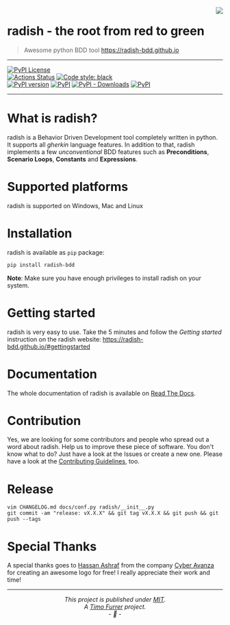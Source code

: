 <img align="right" src="https://raw.githubusercontent.com/radish-bdd/radish/master/artwork/radish-bdd-logo-trans-bg.png">

# radish - the root from red to green
> Awesome python BDD tool https://radish-bdd.github.io

***

[![PyPI License](https://img.shields.io/pypi/l/radish-bdd.svg)](https://github.com/radish-bdd/radish/blob/master/LICENSE)
<br>
[![Actions Status](https://github.com/radish-bdd/radish/workflows/CI/badge.svg)](https://github.com/radish-bdd/radish/actions?branch=stable)
[![Code style: black](https://img.shields.io/badge/code%20style-black-000000.svg)](https://github.com/ambv/black)
<br>
[![PyPI version](https://badge.fury.io/py/radish-bdd.svg)](https://badge.fury.io/py/radish-bdd)
[![PyPI](https://img.shields.io/pypi/pyversions/radish-bdd.svg)](https://pypi.python.org/pypi/radish-bdd)
[![PyPI - Downloads](https://img.shields.io/pypi/dm/radish-bdd)](https://pypi.python.org/pypi/radish-bdd)
[![PyPI](https://img.shields.io/pypi/wheel/radish-bdd.svg)](https://pypi.python.org/pypi/radish-bdd)

***

# What is radish?

radish is a Behavior Driven Development tool completely written in python.
It supports all *gherkin* language features.
In addition to that, radish implements a few *unconventional* BDD features such as **Preconditions**, **Scenario Loops**, **Constants** and **Expressions**.

# Supported platforms

radish is supported on Windows, Mac and Linux

# Installation

radish is available as `pip` package:

```bash
pip install radish-bdd
```
**Note**: Make sure you have enough privileges to install radish on your system.

# Getting started

radish is very easy to use. Take the 5 minutes and follow the *Getting started* instruction on the radish website: https://radish-bdd.github.io/#gettingstarted

# Documentation

The whole documentation of radish is available on [Read The Docs](http://radish.readthedocs.org).

# Contribution

Yes, we are looking for some contributors and people who spread out a word about radish.
Help us to improve these piece of software. You don't know what to do?
Just have a look at the Issues or create a new one.
Please have a look at the [Contributing Guidelines](https://github.com/radish-bdd/radish/blob/master/CONTRIBUTING.md), too.

# Release

```
vim CHANGELOG.md docs/conf.py radish/__init__.py
git commit -am "release: vX.X.X" && git tag vX.X.X && git push && git push --tags
```

# Special Thanks

A special thanks goes to [Hassan Ashraf](mailto:info@cyberavanza.com) from the company [Cyber Avanza](http://www.cyberavanza.com) for creating an awesome logo for free! I really appreciate their work and time!

***

*<p align="center">This project is published under [MIT](LICENSE).<br>A [Timo Furrer](https://tuxtimo.me) project.<br>- :tada: -</p>*
